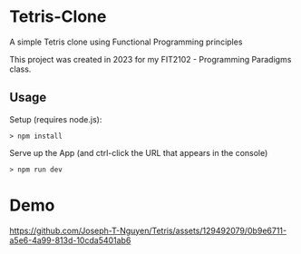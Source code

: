 # Tetris-Clone
A simple Tetris clone using Functional Programming principles 

This project was created in 2023 for my FIT2102 - Programming Paradigms class. 

## Usage
Setup (requires node.js):
```
> npm install
```

Serve up the App (and ctrl-click the URL that appears in the console)
```
> npm run dev
```

# Demo
https://github.com/Joseph-T-Nguyen/Tetris/assets/129492079/0b9e6711-a5e6-4a99-813d-10cda5401ab6

